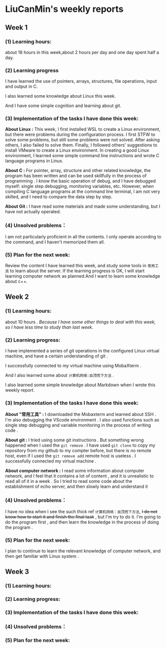 # LiuCanMin's weekly reports
## Week 1
### (1) Learning hours:

about 18 hours in this week,about 2 hours per day and one day spent half a day.

### (2) Learning progress  
I have learned the use of pointers, arrays, structures, file operations, input and output in C.

I also learned some knowledge about Linux this week.  

And I have some simple cognition and learning about git.

### (3) Implementation of the tasks I have done this week:

**About Linux :** This week, I first installed WSL to create a Linux environment, but there were problems during the configuration process. I first STFW to solve some problems, but still some problems were not solved. After asking others, I also failed to solve them. Finally, I followed others' suggestions to install VMware to create a Linux environment. In creating a good Linux environment, I learned some simple command line instructions and wrote C language programs in Linux.  

**About C :** For pointer, array, structure and other related knowledge, the program has been written and can be used skillfully in the process of programming . I know the basic operation of debug, and I have debugged myself: single step debugging, monitoring variables, etc. However, when compiling C language programs at the command line terminal, I am not very skilled, and I need to compare the data step by step.  

**About Git :** I have read some materials and made some understanding, but I have not actually operated.  

### (4) Unsolved problems：

I am not particularly proficient in all the contents. I only operate according to the command, and I haven't memorized them all. 

### (5) Plan for the next week:

Review the content I have learned this week, and study some tools in  `常用工具` to learn about the server. If the learning progress is OK, I will start learning computer network as planned.And I want to learn some knowledge about c++.

## Week 2

### (1) Learning hours:  

about 10 hours . *Because I have some other things to deal with this week, so I have less time to study than last week.*

### (2) Learning progress:

I have implemented a series of git operations in the configured Linux virtual machine, and have a certain understanding of git .  

I successfully connected to my virtual machine using MobaXterm .  

And I also learned some about `计算机网络:自顶而下方法` .  

I also learned some simple knowledge about Markdown when I wrote this weekly report.

### (3) Implementation of the tasks I have done this week:  

**About "常用工具" :**  I downloaded the Mobaxterm and learned about SSH . I'm also debugging the VScode environment . I also used functions such as single step debugging and variable monitoring in the process of writing code .

**About git :** I tried using some git instructions . But something wrong happened when I used the `git remove` . I have used `git clone` to copy my repository from my github to my compter before, but there is no remote host, even if  I used the `git remove add` remote host is useless .   I successfully connected my virtual machine . 

**About computer network :** I read some information about computer network, and I feel that it contains a lot of content , and it is unrealistic to read all of it in a week . So I tried to read some code about the establishment of echo server, and then slowly learn and understand it

### (4) Unsolved problems：

I have no idea when I see the such thick ref  `计算机网络：自顶而下方法`, ~~I do not know how to start it and finish the final task~~ , but I'm try to do it. I'm going to do the program first , and then learn the knowledge in the process of doing the program .

### (5) Plan for the next week:  

I plan to continue to learn the relevant knowledge of computer network, and then get familiar with Linux system . 

## Week 3

### (1) Learning hours:  

### (2) Learning progress:

### (3) Implementation of the tasks I have done this week:

### (4) Unsolved problems：

### (5) Plan for the next week:  
